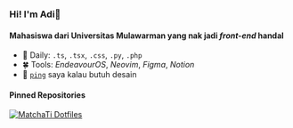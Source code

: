 ### Hi! I'm Adi👋

#### Mahasiswa dari Universitas Mulawarman yang nak jadi *front-end* handal

- 🌸 Daily: `.ts`, `.tsx`, `.css`, `.py`, `.php`
- 🍀 Tools: _EndeavourOS_, _Neovim_, _Figma_, _Notion_
- 💬 [`ping`](https://instagram.com/adinewold) saya kalau butuh desain

#### Pinned Repositories

[![MatchaTi Dotfiles](https://github-readme-stats.vercel.app/api/pin/?username=MatchaTi&repo=dotfiles&title_color=EBF4FA&text_color=EBF4FA&icon_color=EBF4FA&bg_color=0A1A24&border_radius=0&border_color=050E14)](https://github.com/MatchaTi/dotfiles)
